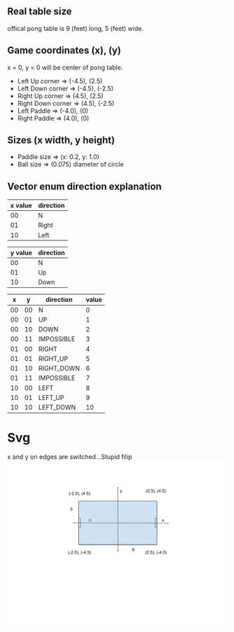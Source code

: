 ## Real table size
offical pong table is 9 (feet) long, 5 (feet) wide. 

## Game coordinates (x), (y)
x = 0, y = 0 will be center of pong table.
* Left Up corner => (-4.5), (2.5)
* Left Down corner => (-4.5), (-2.5)
* Right Up corner => (4.5), (2.5)
* Right Down corner => (4.5), (-2.5)
* Left Paddle => (-4.0), (0)
* Right Paddle => (4.0), (0)

## Sizes (x width, y height)
* Paddle size => (x: 0.2, y: 1.0)
* Ball size => (0.075) diameter of circle

## Vector enum direction explanation 
|x value| direction|
|---	|---	|
|00|N|
|01|Right|
|10|Left|

|y value| direction|
|---	|---	|
|00|N|
|01|Up|
|10|Down|

|x| y| direction|value|
|---|---|---|---|
|00|00|N|0|
|00|01|UP|1|
|00|10|DOWN|2|
|00|11|IMPOSSIBLE|3|
|01|00|RIGHT|4|
|01|01|RIGHT_UP|5|
|01|10|RIGHT_DOWN|6|
|01|11|IMPOSSIBLE|7|
|10|00|LEFT|8|
|10|01|LEFT_UP|9|
|10|10|LEFT_DOWN|10|

# Svg
x and y on edges are switched...Stupid filip
![svg file with dimensions](./Pong_dimensions.svg) 